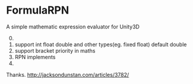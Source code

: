# FormulaRPN
A simple mathematic expression evaluator for Unity3D

0.
1. support int float double and other types(eg. fixed float) default double
2. support bracket priority in maths
3. RPN implements
4.


Thanks. http://jacksondunstan.com/articles/3782/

